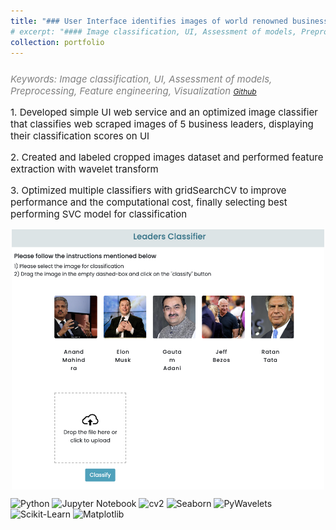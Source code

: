 ```yaml
---
title: "### User Interface identifies images of world renowned businessmen"
# excerpt: "#### Image classification, UI, Assessment of models, Preprocessing, Feature engineering, Visualization<br/>"
collection: portfolio
---
```

<p style="font-size:15px; color:gray; font-style: italic; margin-top: 25px;">Keywords: Image classification, UI, Assessment of models, Preprocessing, Feature engineering, Visualization
<a style="font-size:12px;" href="https://github.com/SayliMN/LeadersClassifier" target="_blank">Github</a>
</p>

<p style="font-size:15px">
    1. Developed simple UI web service and an optimized image classifier that classifies web scraped images of 5 business leaders, displaying their classification scores on UI</p>
<p style="font-size:15px">
    2. Created and labeled cropped images dataset and performed feature extraction with wavelet transform</p>
<p style="font-size:15px">
    3. Optimized multiple classifiers with gridSearchCV to improve performance and the computational cost, finally selecting best performing SVC model for classification</p>


<!-- img[alt=UIclassifier] {  }

![UIclassifier](/images/leadersClassifier.png)  -->

<p>
    <img src="/images/leadersClassifier.png" alt="UI image" style="display: block; margin-left: auto; margin-right: auto; width: 500px;">
</p>


<p style="margin-top:10px">
    <img src="https://img.shields.io/badge/Python-green" alt="Python">
    <img src="https://img.shields.io/badge/Jupyter%20Notebook-orange" alt="Jupyter Notebook">
    <img src="https://img.shields.io/badge/cv2-cornflowerblue" alt="cv2">
    <img src="https://img.shields.io/badge/Seaborn-navy" alt="Seaborn">
    <img src="https://img.shields.io/badge/PyWavelets-orchid" alt="PyWavelets">
    <img src="https://img.shields.io/badge/Sklearn-purple" alt="Scikit-Learn">
    <img src="https://img.shields.io/badge/Matplotlib-violet" alt="Matplotlib">
</p>

<p>

</p>